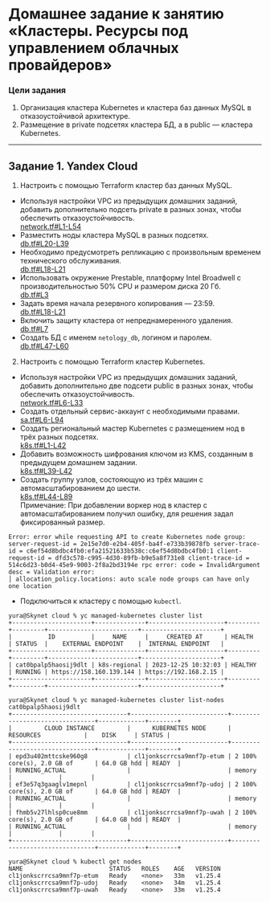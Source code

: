 # Домашнее задание к занятию «Кластеры. Ресурсы под управлением облачных провайдеров»

### Цели задания 

1. Организация кластера Kubernetes и кластера баз данных MySQL в отказоустойчивой архитектуре.
2. Размещение в private подсетях кластера БД, а в public — кластера Kubernetes.

---
## Задание 1. Yandex Cloud

1. Настроить с помощью Terraform кластер баз данных MySQL.

 - Используя настройки VPC из предыдущих домашних заданий, добавить дополнительно подсеть private в разных зонах, чтобы обеспечить отказоустойчивость.  
 [network.tf#L1-L54](https://github.com/kibernetiq/netology_cloud/blob/cloud-15-4/network.tf#L1-L54)
 - Разместить ноды кластера MySQL в разных подсетях.  
 [db.tf#L20-L39](https://github.com/kibernetiq/netology_cloud/blob/cloud-15-4/db.tf#L20-L39)
 - Необходимо предусмотреть репликацию с произвольным временем технического обслуживания.  
 [db.tf#L18-L21](https://github.com/kibernetiq/netology_cloud/blob/cloud-15-4/db.tf#L18-L21)
 - Использовать окружение Prestable, платформу Intel Broadwell с производительностью 50% CPU и размером диска 20 Гб.  
 [db.tf#L3](https://github.com/kibernetiq/netology_cloud/blob/cloud-15-4/db.tf#L3)
 - Задать время начала резервного копирования — 23:59.  
 [db.tf#L18-L21](https://github.com/kibernetiq/netology_cloud/blob/cloud-15-4/db.tf#L18-L21)
 - Включить защиту кластера от непреднамеренного удаления.  
 [db.tf#L7](https://github.com/kibernetiq/netology_cloud/blob/cloud-15-4/db.tf#L7)
 - Создать БД с именем `netology_db`, логином и паролем.  
 [db.tf#L47-L60](https://github.com/kibernetiq/netology_cloud/blob/cloud-15-4/db.tf#L47-L60)

2. Настроить с помощью Terraform кластер Kubernetes.

 - Используя настройки VPC из предыдущих домашних заданий, добавить дополнительно две подсети public в разных зонах, чтобы обеспечить отказоустойчивость.  
 [network.tf#L6-L33](https://github.com/kibernetiq/netology_cloud/blob/cloud-15-4/network.tf#L6-L33)
 - Создать отдельный сервис-аккаунт с необходимыми правами.  
 [sa.tf#L6-L94](https://github.com/kibernetiq/netology_cloud/blob/cloud-15-4/sa.tf#L6-L94)
 - Создать региональный мастер Kubernetes с размещением нод в трёх разных подсетях.  
 [k8s.tf#L1-L42](https://github.com/kibernetiq/netology_cloud/blob/cloud-15-4/k8s.tf#L1-L42)
 - Добавить возможность шифрования ключом из KMS, созданным в предыдущем домашнем задании.  
 [k8s.tf#L39-L42](https://github.com/kibernetiq/netology_cloud/blob/cloud-15-4/k8s.tf#L39-L42)
 - Создать группу узлов, состояющую из трёх машин с автомасштабированием до шести.  
 [k8s.tf#L44-L89](https://github.com/kibernetiq/netology_cloud/blob/cloud-15-4/k8s.tf#L44-L89)  
Примечание: При добавлении воркер нод в кластер с автомасштабированием получил ошибку, для решения задал фиксированный размер.  
```
Error: error while requesting API to create Kubernetes node group: server-request-id = 2e15e7d0-e2b4-405f-ba4f-e733b39878fb server-trace-id = c6ef54d8bdbc4fb0:efa21521633b538c:c6ef54d8bdbc4fb0:1 client-request-id = dfd3c578-c995-4d30-89fb-b9e5a8f731e8 client-trace-id = 514c6d23-b0d4-45e9-9003-2f8a2bd3194e rpc error: code = InvalidArgument desc = Validation error:
│ allocation_policy.locations: auto scale node groups can have only one location
```

 - Подключиться к кластеру с помощью `kubectl`.
```
yura@Skynet cloud % yc managed-kubernetes cluster list
+----------------------+--------------+---------------------+---------+---------+-------------------------+----------------------+
|          ID          |     NAME     |     CREATED AT      | HEALTH  | STATUS  |    EXTERNAL ENDPOINT    |  INTERNAL ENDPOINT   |
+----------------------+--------------+---------------------+---------+---------+-------------------------+----------------------+
| cat0bpalp5haosij9dlt | k8s-regional | 2023-12-25 10:32:03 | HEALTHY | RUNNING | https://158.160.139.144 | https://192.168.2.15 |
+----------------------+--------------+---------------------+---------+---------+-------------------------+----------------------+
```

```
yura@Skynet cloud % yc managed-kubernetes cluster list-nodes cat0bpalp5haosij9dlt 
+--------------------------------+---------------------------+--------------------------------+-------------+--------+
|         CLOUD INSTANCE         |      KUBERNETES NODE      |           RESOURCES            |    DISK     | STATUS |
+--------------------------------+---------------------------+--------------------------------+-------------+--------+
| epd3u402mttcske960g8           | cl1jonkscrrcsa9mnf7p-etum | 2 100% core(s), 2.0 GB of      | 64.0 GB hdd | READY  |
| RUNNING_ACTUAL                 |                           | memory                         |             |        |
| ef3e57q3gaaglv1mepnl           | cl1jonkscrrcsa9mnf7p-udoj | 2 100% core(s), 2.0 GB of      | 64.0 GB hdd | READY  |
| RUNNING_ACTUAL                 |                           | memory                         |             |        |
| fhmb5v27lhlsp0cue8mm           | cl1jonkscrrcsa9mnf7p-uwah | 2 100% core(s), 2.0 GB of      | 64.0 GB hdd | READY  |
| RUNNING_ACTUAL                 |                           | memory                         |             |        |
+--------------------------------+---------------------------+--------------------------------+-------------+--------+
```
```
yura@Skynet cloud % kubectl get nodes
NAME                        STATUS   ROLES    AGE   VERSION
cl1jonkscrrcsa9mnf7p-etum   Ready    <none>   33m   v1.25.4
cl1jonkscrrcsa9mnf7p-udoj   Ready    <none>   34m   v1.25.4
cl1jonkscrrcsa9mnf7p-uwah   Ready    <none>   33m   v1.25.4
```
